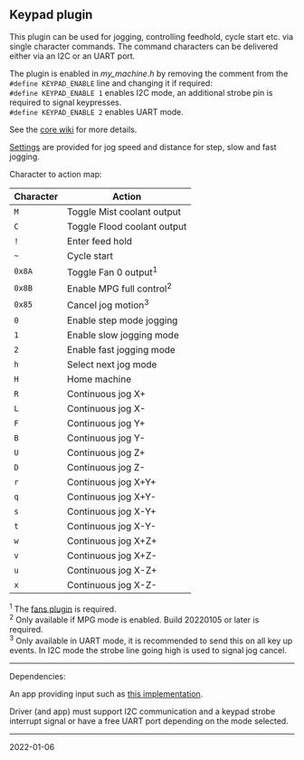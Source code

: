 ## Keypad plugin

This plugin can be used for jogging, controlling feedhold, cycle start etc. via single character commands.
The command characters can be delivered either via an I2C or an UART port.

The plugin is enabled in _my_machine.h_ by removing the comment from the `#define KEYPAD_ENABLE` line and changing it if required:  
`#define KEYPAD_ENABLE 1` enables I2C mode, an additional strobe pin is required to signal keypresses.  
`#define KEYPAD_ENABLE 2` enables UART mode.

See the [core wiki](https://github.com/grblHAL/core/wiki/MPG-and-DRO-interfaces#keypad-plugin) for more details.

[Settings](https://github.com/terjeio/grblHAL/wiki/Additional-or-extended-settings#jogging) are provided for jog speed and distance for step, slow and fast jogging.

Character to action map:

|Character | Action                      |
|----------|-----------------------------|
| `M`      | Toggle Mist coolant output  |
| `C`      | Toggle Flood coolant output |
| `!`      | Enter feed hold             |
| `~`      | Cycle start                 |
| `0x8A`   | Toggle Fan 0 output<sup>1</sup> |
| `0x8B`   | Enable MPG full control<sup>2</sup> |
| `0x85`   | Cancel jog motion<sup>3</sup> |
| `0`      | Enable step mode jogging    |
| `1`      | Enable slow jogging mode    |
| `2`      | Enable fast jogging mode    |
| `h`      | Select next jog mode        |
| `H`      | Home machine                |
| `R`      | Continuous jog X+           |
| `L`      | Continuous jog X-           |
| `F`      | Continuous jog Y+           |
| `B`      | Continuous jog Y-           |
| `U`      | Continuous jog Z+           |
| `D`      | Continuous jog Z-           |
| `r`      | Continuous jog X+Y+         |
| `q`      | Continuous jog X+Y-         |
| `s`      | Continuous jog X-Y+         |
| `t`      | Continuous jog X-Y-         |
| `w`      | Continuous jog X+Z+         |
| `v`      | Continuous jog X+Z-         |
| `u`      | Continuous jog X-Z+         |
| `x`      | Continuous jog X-Z-         |

<sup>1</sup> The [fans plugin](https://github.com/grblHAL/Plugin_fans) is required.  
<sup>2</sup> Only available if MPG mode is enabled. Build 20220105 or later is required.  
<sup>3</sup> Only available in UART mode, it is recommended to send this on all key up events. In I2C mode the strobe line going high is used to signal jog cancel.

---

Dependencies:

An app providing input such as [this implementation](https://github.com/terjeio/I2C-interface-for-4x4-keyboard).

Driver (and app) must support I2C communication and a keypad strobe interrupt signal or have a free UART port depending on the mode selected.

---
2022-01-06
